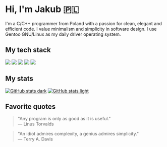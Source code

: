 # Hi, I'm Jakub 🇵🇱
I'm a C/C++ programmer from Poland with a passion for clean, elegant and efficient code. I value minimalism and simplicity in software design. I use Gentoo GNU/Linux as my daily driver operating system.

## My tech stack
<div display="flex">
  <img src="https://img.shields.io/badge/C-00599C.svg?style=for-the-badge&logo=c&logoColor=white"/>
  <img src="https://img.shields.io/badge/C++-%2300599C.svg?style=for-the-badge&logo=c%2B%2B&logoColor=white"/>
  <img src="https://img.shields.io/badge/Vim-%2311AB00.svg?style=for-the-badge&logo=vim&logoColor=white"/>
  <img src="https://img.shields.io/badge/Linux-FCC624?style=for-the-badge&logo=linux&logoColor=black"/>
  <img src="https://img.shields.io/badge/Gentoo-54487A?style=for-the-badge&logo=gentoo&logoColor=fff)"/>
</div>

## My stats
[![GitHub stats dark](https://github-readme-stats.vercel.app/api?username=jakub-swiniarski&show_icons=true&theme=dark#gh-dark-mode-only)](https://github.com/anuraghazra/github-readme-stats#gh-dark-mode-only)
[![GitHub stats light](https://github-readme-stats.vercel.app/api?username=jakub-swiniarski&show_icons=true&theme=default#gh-light-mode-only)](https://github.com/anuraghazra/github-readme-stats#gh-light-mode-only)

## Favorite quotes
> "Any program is only as good as it is useful." <br/>
> — Linus Torvalds

> "An idiot admires complexity, a genius admires simplicity." <br/>
> — Terry A. Davis
